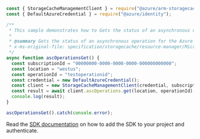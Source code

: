 ```javascript
const { StorageCacheManagementClient } = require("@azure/arm-storagecache");
const { DefaultAzureCredential } = require("@azure/identity");

/**
 * This sample demonstrates how to Gets the status of an asynchronous operation for the Azure HPC Cache
 *
 * @summary Gets the status of an asynchronous operation for the Azure HPC Cache
 * x-ms-original-file: specification/storagecache/resource-manager/Microsoft.StorageCache/stable/2022-01-01/examples/AscOperations_Get.json
 */
async function ascOperationsGet() {
  const subscriptionId = "00000000-0000-0000-0000-000000000000";
  const location = "westus";
  const operationId = "testoperationid";
  const credential = new DefaultAzureCredential();
  const client = new StorageCacheManagementClient(credential, subscriptionId);
  const result = await client.ascOperations.get(location, operationId);
  console.log(result);
}

ascOperationsGet().catch(console.error);
```

Read the [SDK documentation](https://github.com/Azure/azure-sdk-for-js/blob/%40azure%2Farm-storagecache_5.1.0/sdk/storagecache/arm-storagecache/README.md) on how to add the SDK to your project and authenticate.
